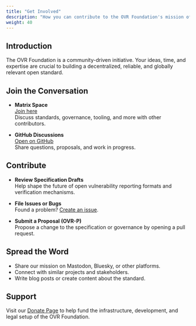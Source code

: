 ```yaml
---
title: "Get Involved"
description: "How you can contribute to the OVR Foundation's mission of building open vulnerability standards."
weight: 40
---
```


## Introduction

The OVR Foundation is a community-driven initiative. Your ideas, time, and expertise are crucial to building a decentralized, reliable, and globally relevant open standard.



## Join the Conversation

- **Matrix Space**  
  [Join here](https://matrix.to/#/#ovr-foundation:nope.chat)  
  Discuss standards, governance, tooling, and more with other contributors.

- **GitHub Discussions**  
  [Open on GitHub](https://github.com/ovr-foundation/standard/discussions)  
  Share questions, proposals, and work in progress.



## Contribute

- **Review Specification Drafts**  
  Help shape the future of open vulnerability reporting formats and verification mechanisms.

- **File Issues or Bugs**  
  Found a problem? [Create an issue](https://github.com/ovr-foundation/standard/issues).

- **Submit a Proposal (OVR-P)**  
  Propose a change to the specification or governance by opening a pull request.



## Spread the Word

- Share our mission on Mastodon, Bluesky, or other platforms.
- Connect with similar projects and stakeholders.
- Write blog posts or create content about the standard.



## Support

Visit our [Donate Page](https://ovr-foundation.org/donate) to help fund the infrastructure, development, and legal setup of the OVR Foundation.
